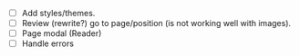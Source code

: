 - [ ] Add styles/themes.
- [ ] Review (rewrite?) go to page/position (is not working well with images).
- [ ] Page modal (Reader)
- [ ] Handle errors
